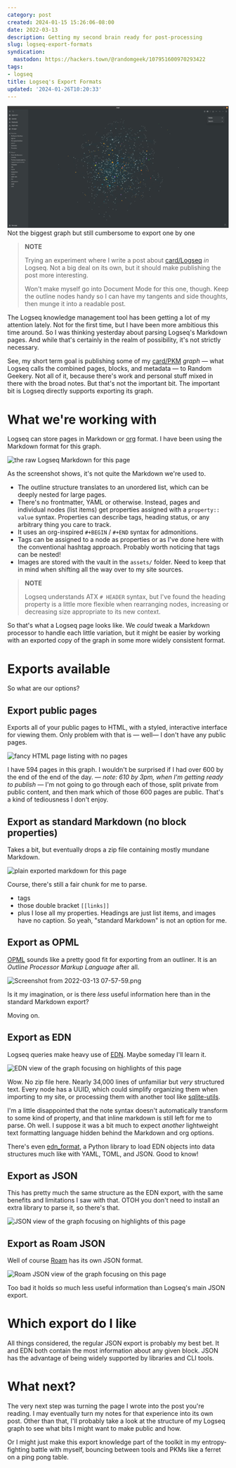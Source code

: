 ```yaml
---
category: post
created: 2024-01-15 15:26:06-08:00
date: 2022-03-13
description: Getting my second brain ready for post-processing
slug: logseq-export-formats
syndication:
  mastodon: https://hackers.town/@randomgeek/107951600970293422
tags:
- logseq
title: Logseq's Export Formats
updated: '2024-01-26T10:20:33'
---
```


![attachments/img/2022/cover-2022-03-13.png](../../../attachments/img/2022/cover-2022-03-13.png)
Not the biggest graph but still cumbersome to export one by one

 > 
 > **NOTE**
>
 > Trying an experiment where I write a post about [card/Logseq](../../../card/Logseq.md) *in* Logseq. Not a big
 > deal on its own, but it should make publishing the post more interesting.
 > 
 > Won't make myself go into Document Mode for this one, though. Keep the outline nodes handy so I can have my tangents and side thoughts, then munge it into a readable post.

The Logseq knowledge management tool has been getting a lot of my attention lately. Not for the first time, but I have been more ambitious this time around. So I was thinking yesterday about parsing Logseq's Markdown pages. And while that's certainly in the realm of possibility, it's not strictly necessary.

See, my short term goal is publishing some of my [card/PKM](../../../card/PKM.md) *graph* — what Logseq calls the combined pages, blocks, and metadata — to Random Geekery. Not all of it, because there's work and personal stuff mixed in there with the broad notes. But that's not the important bit. The important bit is Logseq directly supports exporting its graph.

# What we're working with

Logseq can store pages in Markdown or [org](https://orgmode.org/) format. I have been using the Markdown format for this graph.

![the raw Logseq Markdown for this page](attachments/img/2022/Screenshot_from_2022-03-13_07-06-34_1647180542104_0.png "the raw Logseq Markdown for this page")

As the screenshot shows, it's not quite the Markdown we're used to.

* The outline structure translates to an unordered list, which can be deeply nested for large pages.
* There's no frontmatter, YAML or otherwise. Instead, pages and individual nodes (list items) get properties assigned with a `property:: value` syntax. Properties can describe tags, heading status, or any arbitrary thing you care to track.
* It uses an org-inspired `#+BEGIN` / `#+END` syntax for admonitions.
* Tags can be assigned to a node as properties or as I've done here with the conventional hashtag approach. Probably worth noticing that tags can be nested!
* Images are stored with the vault in the `assets/` folder. Need to keep that in mind when shifting all the way over to my site sources.

 > 
 > **NOTE**
>
 > Logseq understands ATX `# HEADER` syntax, but I've found the heading property is a little more flexible when rearranging nodes, increasing or decreasing size appropriate to its new context.

So that's what a Logseq page looks like. We *could* tweak a Markdown processor to handle each little variation, but it might be easier by working with an exported copy of the graph in some more widely consistent format.

# Exports available

So what are our options?

## Export public pages

Exports all of your public pages to HTML, with a styled, interactive interface for viewing them. Only problem with that is — well— I don't have any public pages.

![fancy HTML page listing with no pages](attachments/img/2022/image_1647178655890_0.png)

I have 594 pages in this graph. I wouldn't be surprised if I had over 600 by the end of the end of the day. — *note: 610 by 3pm, when I'm getting ready to publish* — I'm not going to go through each of those, split private from public content, and then mark which of those 600 pages are public. That's a kind of tediousness I don't enjoy.

## Export as standard Markdown (no block properties)

Takes a bit, but eventually drops a zip file containing mostly mundane Markdown.

![plain exported markdown for this page](attachments/img/2022/Screenshot_from_2022-03-13_07-03-45_1647180250247_0.png)

Course, there's still a fair chunk for me to parse.

* tags
* those double bracket `[[links]]`
* plus I lose all my properties. Headings are just list items, and images have no caption. So yeah, "standard Markdown" is not an option for me.

## Export as OPML

[OPML](https://indieweb.org/OPML) sounds like a pretty good fit for exporting from an outliner. It is an *Outline Processor Markup Language* after all.

![Screenshot from 2022-03-13 07-57-59.png](attachments/img/2022/Screenshot_from_2022-03-13_07-57-59_1647183496460_0.png "OPML export for this page")

Is it my imagination, or is there *less* useful information here than in the standard Markdown export?

Moving on.

## Export as EDN

Logseq queries make heavy use of [EDN](https://github.com/edn-format/edn). Maybe someday I'll learn it.

![EDN view of the graph focusing on highlights of this page](attachments/img/2022/Screenshot_from_2022-03-13_08-15-24_1647184542358_0.png)

Wow. No zip file here. Nearly 34,000 lines of unfamiliar but *very* structured text. Every node has a UUID, which could simplify organizing them when importing to my site, or processing them with another tool like [sqlite-utils](https://sqlite-utils.datasette.io/en/stable/).

I'm a little disappointed that the note syntax doesn't automatically transform to some kind of property, and that inline markdown is still left for me to parse. Oh well. I suppose it was a bit much to expect *another* lightweight text formatting language hidden behind the Markdown and org options.

There's even [edn_format](https://github.com/swaroopch/edn_format), a Python library to load EDN objects into data structures much like with YAML, TOML, and JSON. Good to know!

## Export as JSON

This has pretty much the same structure as the EDN export, with the same benefits and limitations I saw with that. OTOH you don't need to install an extra library to parse it, so there's that.

![JSON view of the graph focusing on highlights of this page](attachments/img/2022/Screenshot_from_2022-03-13_08-47-22_1647186468168_0.png)

## Export as Roam JSON

Well of course [Roam](https://roamresearch.com/) has its own JSON format.

![Roam JSON view of the graph focusing on this page](attachments/img/2022/Screenshot_from_2022-03-13_08-47-22_1647186731737_0.png)

Too bad it holds so much less useful information than Logseq's main JSON export.

# Which export do I like

All things considered, the regular JSON export is probably my best bet. It and EDN both contain the most information about any given block. JSON has the advantage of being widely supported by libraries and CLI tools.

# What next?

The very next step was turning the page I wrote into the post you're reading. I may eventually turn my notes for that experience into its own post. Other than that, I'll probably take a look at the structure of my Logseq graph to see what bits I might want to make public and how.

Or I might just make this export knowledge part of the toolkit in my entropy-fighting battle with myself, bouncing between tools and PKMs like a ferret on a ping pong table.
